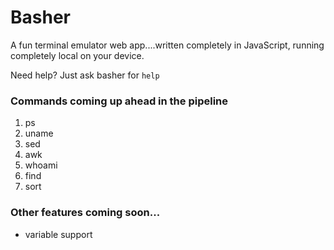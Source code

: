 # Basher
A fun terminal emulator web app....written completely in JavaScript, running completely local on your device.

Need help? Just ask basher for ```help```

### Commands coming up ahead in the pipeline
1. ps
2. uname
3. sed
4. awk
5. whoami
6. find
7. sort

### Other features coming soon...
- variable support
